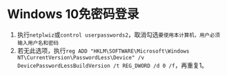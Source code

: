 # Windows 10免密码登录
1. 执行`netplwiz`或`control userpasswords2`，取消勾选`要使用本计算机，用户必须输入用户名和密码`
2. 若无此选项，执行`reg ADD "HKLM\SOFTWARE\Microsoft\Windows NT\CurrentVersion\PasswordLess\Device" /v DevicePasswordLessBuildVersion /t REG_DWORD /d 0 /f`，再重复1。